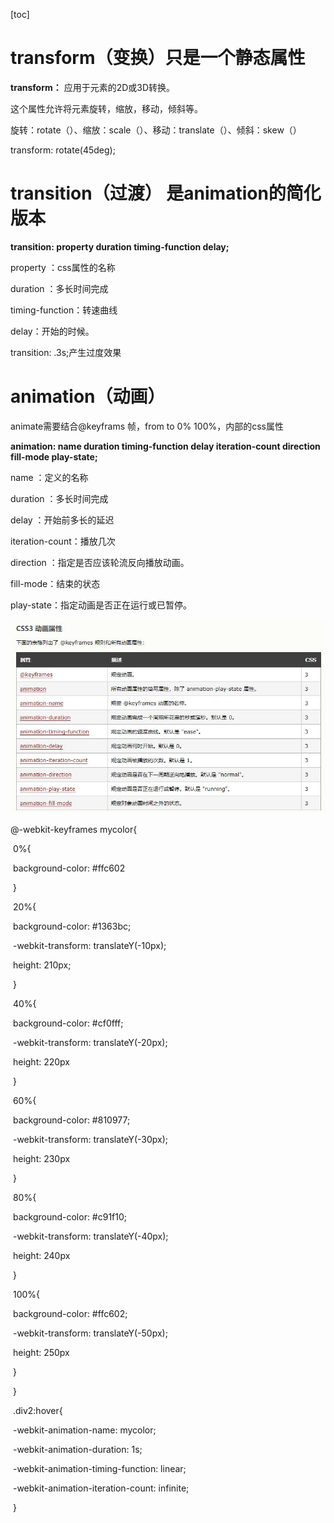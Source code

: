 [toc]

# transform（变换）只是一个静态属性

**transform：** 应用于元素的2D或3D转换。

这个属性允许将元素旋转，缩放，移动，倾斜等。

旋转：rotate（）、缩放：scale（）、移动：translate（）、倾斜：skew（）

transform: rotate(45deg);

# transition（过渡） 是animation的简化版本

**transition: property duration timing-function delay;**

property ：css属性的名称

duration ：多长时间完成

timing-function：转速曲线

delay：开始的时候。

transition: .3s;产生过度效果

#  animation（动画）

animate需要结合@keyframs 帧，from to       0%     100%，内部的css属性

**animation: name duration timing-function delay iteration-count direction fill-mode play-state;**

name ：定义的名称

duration ：多长时间完成

delay ：开始前多长的延迟

iteration-count：播放几次

direction ：指定是否应该轮流反向播放动画。

fill-mode：结束的状态

play-state：指定动画是否正在运行或已暂停。

![截图](img/transitioan,transform,animate的区别.assets/截图.png)

@-webkit-keyframes mycolor{

​            0%{

​                background-color: #ffc602

​            }

​            20%{

​                background-color: #1363bc;

​                 -webkit-transform: translateY(-10px);

​                 height: 210px;

​            }

​            40%{

​                background-color: #cf0fff;

​                 -webkit-transform: translateY(-20px);

​                 height: 220px

​            }

​            60%{

​                background-color: #810977;

​                -webkit-transform: translateY(-30px);

​                height: 230px

​            }

​            80%{

​                background-color: #c91f10;

​                 -webkit-transform: translateY(-40px);

​                 height: 240px

​            }

​            100%{

​                background-color: #ffc602;

​                 -webkit-transform: translateY(-50px);

​                 height: 250px

​            }

​        }

​        .div2:hover{

​            -webkit-animation-name: mycolor;

​            -webkit-animation-duration: 1s;

​            -webkit-animation-timing-function: linear;

​            -webkit-animation-iteration-count: infinite;

​        }